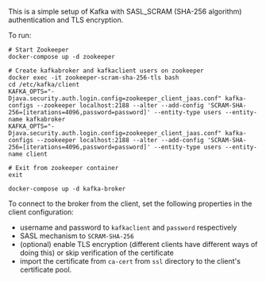 This is a simple setup of Kafka with SASL_SCRAM (SHA-256 algorithm) authentication and TLS encryption.

To run:
```shell
# Start Zookeeper
docker-compose up -d zookeeper

# Create kafkabroker and kafkaclient users on zookeeper
docker exec -it zookeeper-scram-sha-256-tls bash
cd /etc/kafka/client
KAFKA_OPTS="-Djava.security.auth.login.config=zookeeper_client_jaas.conf" kafka-configs --zookeeper localhost:2188 --alter --add-config 'SCRAM-SHA-256=[iterations=4096,password=password]' --entity-type users --entity-name kafkabroker
KAFKA_OPTS="-Djava.security.auth.login.config=zookeeper_client_jaas.conf" kafka-configs --zookeeper localhost:2188 --alter --add-config 'SCRAM-SHA-256=[iterations=4096,password=password]' --entity-type users --entity-name client

# Exit from zookeeper container
exit

docker-compose up -d kafka-broker
```

To connect to the broker from the client, set the following properties in the client configuration:

* username and password to `kafkaclient` and `password` respectively
* SASL mechanism to `SCRAM-SHA-256`
* (optional) enable TLS encryption (different clients have different ways of doing this) or skip verification of the certificate
* import the certificate from `ca-cert` from `ssl` directory to the client's certificate pool.


